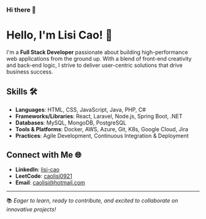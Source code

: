 ### Hi there 👋

# Hello, I'm Lisi Cao! 👋

I'm a **Full Stack Developer** passionate about building high-performance web applications from the ground up. With a blend of front-end creativity and back-end logic, I strive to deliver user-centric solutions that drive business success.

## Skills 🛠️
- **Languages**: HTML, CSS, JavaScript, Java, PHP, C#
- **Frameworks/Libraries**: React, Laravel, Node.js, Spring Boot, .NET
- **Databases**: MySQL, MongoDB, PostgreSQL
- **Tools & Platforms**: Docker, AWS, Azure, Git, K8s, Google Cloud, Jira
- **Practices**: Agile Development, Continuous Integration & Deployment

## Connect with Me 🌐
- **LinkedIn**: [lisi-cao](http://linkedin.com/in/lisi-cao)
- **LeetCode**: [caolisi0921](https://leetcode.com/caolisi0921/)
- **Email**: [caolisi@hotmail.com](mailto:caolisi@hotmail.com)

---

📚 *Eager to learn, ready to contribute, and excited to collaborate on innovative projects!*
